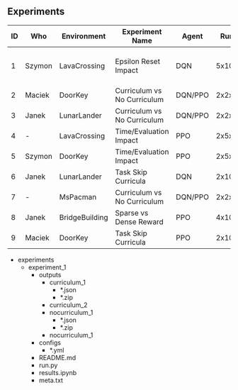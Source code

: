 ## Experiments

ID | Who | Environment | Experiment Name | Agent | Runs | Detailed Description |
|-|-|-|-|-|-|-|
1 | Szymon | LavaCrossing | Epsilon Reset Impact | DQN | 5x10 | 1.0(0.999), 0.6(0.9994), 0.3(0.9995), 0.1(0.9996), 0.03(0.9997) on 0,1,2 @ 0.8
2 | Maciek | DoorKey | Curriculum vs No Curriculum | DQN/PPO | 2x2x10 | 0,1,2 vs 2
3 | Janek | LunarLander | Curriculum vs No Curriculum | DQN/PPO | 2x2x10 | 0,1,2,3 vs 3
4 | - | LavaCrossing | Time/Evaluation Impact | PPO | 2x5x10 | 750/1000/1250/1500/1750 vs (0.8/1500) on 0,1
5 | Szymon | DoorKey | Time/Evaluation Impact | PPO | 2x5x10 | 750/1000/1250/1500/1750 vs (0.8/1500) on 1,2
6 | Janek | LunarLander | Task Skip Curricula | DQN | 2x10 | 0,1,2,3  vs 0,3 
7 | - | MsPacman | Curriculum vs No Curriculum | DQN/PPO | 2x2x10 | 0,1,3 vs 3
8 | Janek | BridgeBuilding | Sparse vs Dense Reward | PPO | 4x10 | 0,1,2
9 | Maciek | DoorKey | Task Skip Curricula | PPO | 2x10 | 0,1,2 vs 0,2

- experiments
    - experiment_1
        - outputs
            - curriculum_1
                - *.json
                - *.zip
            - curriculum_2
            - nocurriculum_1
                - *.json
                - *.zip
            - nocurriculum_1
        - configs
            - *.yml
        - README.md
        - run.py
        - results.ipynb
        - meta.txt
